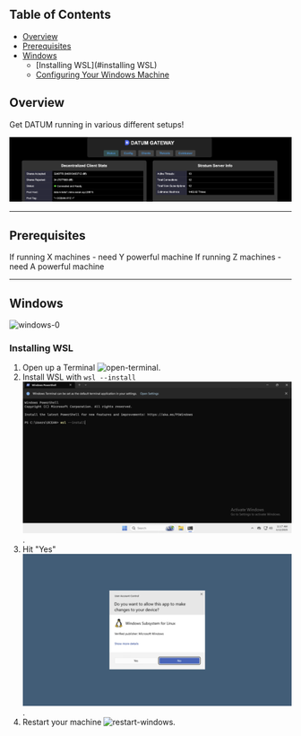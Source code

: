 
## Table of Contents

- [Overview](#overview)
- [Prerequisites](#prerequisites)
- [Windows](#windows)
  - [Installing WSL](#installing WSL)
  - [Configuring Your Windows Machine](#configuring-your-windows-machine)


## Overview

Get DATUM running in various different setups!

![datum-main](/images/datum-main.png)

---

## Prerequisites

If running X machines - need Y powerful machine
If running Z machines - need A powerful machine

---

## Windows

![windows-0](/images/windows-0.png)

### Installing WSL

1. Open up a Terminal ![open-terminal](/images/open-terminal.png).
2. Install WSL with `wsl --install` ![install-wsl](/images/install-wsl.png).
3. Hit "Yes" ![yes-1.png](/images/yes-1.png).
4. Restart your machine ![restart-windows](/images/restart-windows.png).

